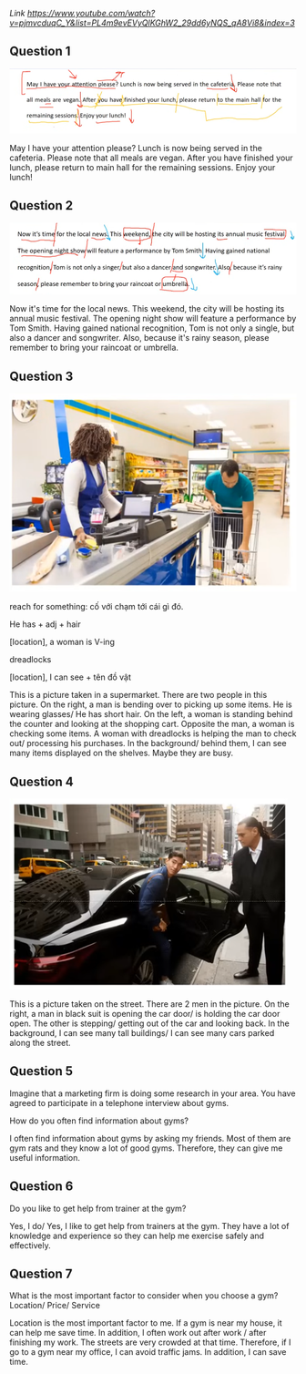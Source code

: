 _Link https://www.youtube.com/watch?v=pjmvcduqC_Y&list=PL4m9evEVyQlKGhW2_29dd6yNQS_qA8Vi8&index=3_

## Question 1

![](./Images/mock-test-16-1.png)

May I have your attention please? Lunch is now being served in the cafeteria. Please note that all meals are vegan. After you have finished your lunch, please return to main hall for the remaining sessions. Enjoy your lunch!

## Question 2

![](./Images/mock-test-16-2.png)

Now it's time for the local news. This weekend, the city will be hosting its annual music festival. The opening night show will feature a performance by Tom Smith. Having gained national recognition, Tom is not only a single, but also a dancer and songwriter. Also, because it's rainy season, please remember to bring your raincoat or umbrella.

## Question 3

![](./Images/mock-test-16-3.png)

reach for something: cố với chạm tới cái gì đó.

He has + adj + hair

[location], a woman is V-ing

dreadlocks

[location], I can see + tên đồ vật

This is a picture taken in a supermarket. There are two people in this picture. On the right, a man is bending over to picking up some items. He is wearing glasses/ He has short hair. On the left, a woman is standing behind the counter and looking at the shopping cart. Opposite the man, a woman is checking some items. A woman with dreadlocks is helping the man to check out/ processing his purchases. In the background/ behind them, I can see many items displayed on the shelves. Maybe they are busy.

## Question 4

![](./Images/mock-test-16-4.png)

This is a picture taken on the street. There are 2 men in the picture. On the right, a man in black suit is opening the car door/ is holding the car door open. The other is stepping/ getting out of the car and looking back. In the background, I can see many tall buildings/ I can see many cars parked along the street.

## Question 5

Imagine that a marketing firm is doing some research in your area. You have agreed to participate in a telephone interview about gyms.

How do you often find information about gyms?

I often find information about gyms by asking my friends. Most of them are gym rats and they know a lot of good gyms. Therefore, they can give me useful information.

## Question 6

Do you like to get help from trainer at the gym?

Yes, I do/ Yes, I like to get help from trainers at the gym. They have a lot of knowledge and experience so they can help me exercise safely and effectively.

## Question 7

What is the most important factor to consider when you choose a gym? Location/ Price/ Service

Location is the most important factor to me. If a gym is near my house, it can help me save time. In addition, I often work out after work / after finishing my work. The streets are very crowded at that time. Therefore, if I go to a gym near my office, I can avoid traffic jams. In addition, I can save time.
